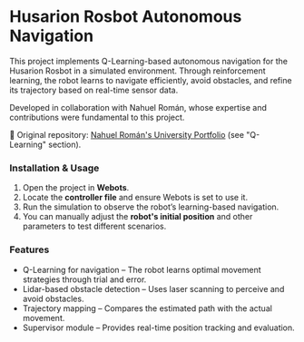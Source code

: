 # Husarion Rosbot Autonomous Navigation

This project implements Q-Learning-based autonomous navigation for the Husarion Rosbot in a simulated environment. Through reinforcement learning, the robot learns to navigate efficiently, avoid obstacles, and refine its trajectory based on real-time sensor data.

Developed in collaboration with Nahuel Román, whose expertise and contributions were fundamental to this project.

🔗 Original repository: [Nahuel Román's University Portfolio](https://github.com/Nahuel7978/university_portfolio.git) (see "Q-Learning" section).

### Installation & Usage
1. Open the project in **Webots**.  
2. Locate the **controller file** and ensure Webots is set to use it.  
3. Run the simulation to observe the robot’s learning-based navigation.  
4. You can manually adjust the **robot's initial position** and other parameters to test different scenarios.  

### Features
- Q-Learning for navigation – The robot learns optimal movement strategies through trial and error.
- Lidar-based obstacle detection – Uses laser scanning to perceive and avoid obstacles.
- Trajectory mapping – Compares the estimated path with the actual movement.
- Supervisor module – Provides real-time position tracking and evaluation.
